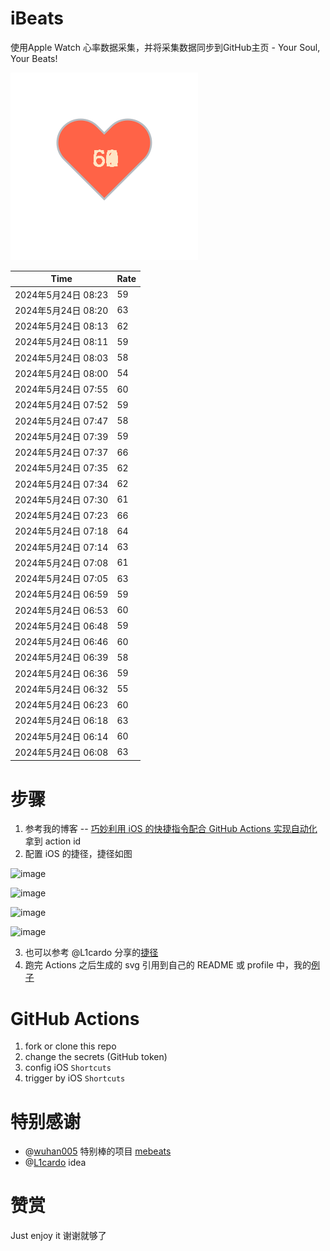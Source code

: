 # iBeats
使用Apple Watch 心率数据采集，并将采集数据同步到GitHub主页 - Your Soul, Your Beats!

![](./files/heart.svg)

<!--START_SECTION:my_heart_rate-->
| Time | Rate | 
 | ---- | ---- | 
| 2024年5月24日 08:23 | 59 |
| 2024年5月24日 08:20 | 63 |
| 2024年5月24日 08:13 | 62 |
| 2024年5月24日 08:11 | 59 |
| 2024年5月24日 08:03 | 58 |
| 2024年5月24日 08:00 | 54 |
| 2024年5月24日 07:55 | 60 |
| 2024年5月24日 07:52 | 59 |
| 2024年5月24日 07:47 | 58 |
| 2024年5月24日 07:39 | 59 |
| 2024年5月24日 07:37 | 66 |
| 2024年5月24日 07:35 | 62 |
| 2024年5月24日 07:34 | 62 |
| 2024年5月24日 07:30 | 61 |
| 2024年5月24日 07:23 | 66 |
| 2024年5月24日 07:18 | 64 |
| 2024年5月24日 07:14 | 63 |
| 2024年5月24日 07:08 | 61 |
| 2024年5月24日 07:05 | 63 |
| 2024年5月24日 06:59 | 59 |
| 2024年5月24日 06:53 | 60 |
| 2024年5月24日 06:48 | 59 |
| 2024年5月24日 06:46 | 60 |
| 2024年5月24日 06:39 | 58 |
| 2024年5月24日 06:36 | 59 |
| 2024年5月24日 06:32 | 55 |
| 2024年5月24日 06:23 | 60 |
| 2024年5月24日 06:18 | 63 |
| 2024年5月24日 06:14 | 60 |
| 2024年5月24日 06:08 | 63 |

<!--END_SECTION:my_heart_rate-->

# 步骤
1. 参考我的博客 -- [巧妙利用 iOS 的快捷指令配合 GitHub Actions 实现自动化](https://github.com/yihong0618/gitblog/issues/198) 拿到 action id
2. 配置 iOS 的捷径，捷径如图

![image](https://user-images.githubusercontent.com/15976103/122154218-0db0b480-ce97-11eb-93bb-5aec07c558dc.png)

![image](https://user-images.githubusercontent.com/15976103/122154236-186b4980-ce97-11eb-8e4b-70551a0391ae.png)

![image](https://user-images.githubusercontent.com/15976103/122154268-2d47dd00-ce97-11eb-902e-3acf292265a9.png)

![image](https://user-images.githubusercontent.com/15976103/122174055-fa144680-ceb4-11eb-9be2-3eb83cd516f7.png)

3. 也可以参考 @L1cardo 分享的[捷径](https://www.icloud.com/shortcuts/6ab6047b459c41ad822ad6b94b1c03d4)
4. 跑完 Actions 之后生成的 svg 引用到自己的 README 或 profile 中，我的[例子](https://github.com/yihong0618) 

# GitHub Actions

1. fork or clone this repo
2. change the secrets (GitHub token)
3. config iOS `Shortcuts` 
4. trigger by iOS `Shortcuts`

# 特别感谢
- @[wuhan005](https://github.com/wuhan005) 特别棒的项目 [mebeats](https://github.com/wuhan005/mebeats)
- @[L1cardo](https://github.com/L1cardo) idea

# 赞赏
Just enjoy it
谢谢就够了
